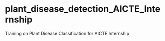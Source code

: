 # plant_disease_detection_AICTE_Internship
Training on Plant Disease Classification for AICTE Internship
